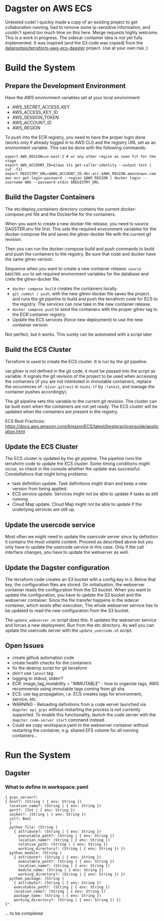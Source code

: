 # Dagster on AWS ECS

Untested code! I quickly made a copy of an existing project to get collaboration running, had to remove some ip-sensitive information, and couldn't spend too much time on this here. Merge requests highly welcome. This is a work in progress.
The sidecar container idea is not yet fully implemented. It was inspired (and the S3 code was copied) from the [datarootsio/terraform-aws-ecs-dagster](https://github.com/datarootsio/terraform-aws-ecs-dagster) project. Use at your own risk ;)

# Build the System

## Prepare the Development Environment

Have the AWS environment variables set at your local environment:

* AWS_SECRET_ACCESS_KEY
* AWS_ACCESS_KEY_ID
* AWS_SESSION_TOKEN
* AWS_ACCOUNT_ID
* AWS_REGION

To push into the ECR registry, you need to have the proper login done (works only if already logged in to AWS CLI) and the registry URL set as an environment variable. This can be done with the following commands: 

```
export AWS_REGION=us-east-2 # or any other region as seen fit for the stage
export AWS_ACCOUNT_ID=$(aws sts get-caller-identity --output text | cut -f1)
export REGISTRY_URL=$AWS_ACCOUNT_ID.dkr.ecr.$AWS_REGION.amazonaws.com
aws ecr get-login-password --region $AWS_REGION | docker login --username AWS --password-stdin $REGISTRY_URL
```

##  Build the Dagster Containers

The etc/deploy_containers directory contains the current docker-compose.yml file and the Dockerfile for the containers.

When you want to create a new docker file release, you need to source DAGSTER.env file first. This sets the required environment variables for the docker-compose file and saves the gitrev-docker file with the current git revision. 

Then you can run the docker-compose build and push commands to build and push the containers to the registry. Be sure that code and docker have the same gitrev version.

Sequence when you want to create a new container release:
 `source DAGSTER.env` to set required environment variables for the database and crete the gitrev-docker file.
* `docker compose build` creates the containers locally.
* `git commit / push`, with the new gitrev-docker file saves the project. and runs the git pipeline to build and push the terraform code for ECS to the registry. The services can now take in the new container release.
* `docker compose push` to send the containers with the proper gitrev tag to the ECR container registry.
* Update the ECS services (force new deployment) to use the new container version.
 
 Not perfect, but it works. This surely can be automated with a script later

## Build the ECS Cluster

Terraform is used to create the ECS cluster. It is run by the git pipeline. 

var.gitrev is not defined in the git code, it must be passed into the script as variable. It signals the git revision of the project to be used when accessing the containers (if you are not interested in immutable containers, replace the occurences of `:${var.gitrev}` in `tasks.tf` by `:latest`, and manage the container pushes accordingly). 

The git pipeline sets this variable to the current git revision.
The cluster can be built even when the containers are not yet ready. The ECS cluster will be updated when the containers are present in the registry.

ECS Best Practices: https://docs.aws.amazon.com/AmazonECS/latest/bestpracticesguide/application.html

## Update the ECS Cluster

The ECS cluster is updated by the git pipeline. The pipeline runs the terraform code to update the ECS cluster. Some timing conditions might occur, so check in the console whether the update was successful. Constellations that might bring problems:
* task definition update. Task definitions might drain and keep a new version from being applied.
* ECS service update. Services might not be able to update if tasks as still running.
* Cloud Map update. Cloud Map might not be able to update if the underlying services are still up.

## Update the usercode service

Most often we might need to update the usercode server since by definition it contains the most volatile content. Proceed as described above but you only have to update the usercode service in this case. Only if the call interface changes, you have to update the webserver as well.

## Update the Dagster configuration

The terraform code creates an S3 bucket with a config key in it. Below that key, the configuration files are stored. On initialisation, the webserver container reads the configuration from the S3 bucket. When you want to update the configuration, you have to update the S3 bucket and the webserver container. Since the file transfer happens in the sidecar container, which exists after execution, The whole webserver service has to be updated to read the new configuration from the S3 bucket.

The `update_webserver.sh` script does this. It updates the webserver service and forces a new deployment. Run from the etc directory.
As well you can update the usercode server with the `update_usercode.sh` script.

## Open Issues
* create github automation code
* create health checks for the containers
* fix the destroy script for git terraform   
* don't use `latest` tag
* logging to stdout, stderr?
* ECR:  image_tag_mutability = "IMMUTABLE" - how to organize tags, AWS recommends using immutable tags coming from git sha
* ECS: use tag propagation, i.e. ECS creates tags for environment, service, etc.
* WARNING - Reloading definitions from a code server launched via `dagster api grpc` without restarting the process is not currently supported. To enable this functionality, launch the code server with the `dagster code-server start` command instead.
* Could we copy workspace.yaml to the webserver container without restarting the container,  e.g. shared EFS volume for all running containers...

# Run the System

## Dagster

### What to define in workspace.yaml

```
{ grpc_server?: 
{ host?: (String | { env: String }) 
  location_name?: (String | { env: String }) 
  port?: (Int | { env: String }) 
  socket?: (String | { env: String }) 
  ssl?: Bool 
  } 
  python_file: (String | 
    { attribute?: (String | { env: String }) 
      executable_path?: (String | { env: String }) 
      location_name?: (String | { env: String }) 
      relative_path: (String | { env: String }) 
      working_directory?: (String | { env: String }) }) 
  python_module: (String | 
    { attribute?: (String | { env: String }) 
      executable_path?: (String | { env: String }) 
      location_name?: (String | { env: String }) 
      module_name: (String | { env: String }) 
      working_directory?: (String | { env: String }) }) 
  python_package: (String | 
    { attribute?: (String | { env: String }) 
    executable_path?: (String | { env: String }) 
    location_name?: (String | { env: String }) 
    package_name: (String | { env: String }) 
    working_directory?: (String | { env: String }) }) 
}".
```

... to be completed
